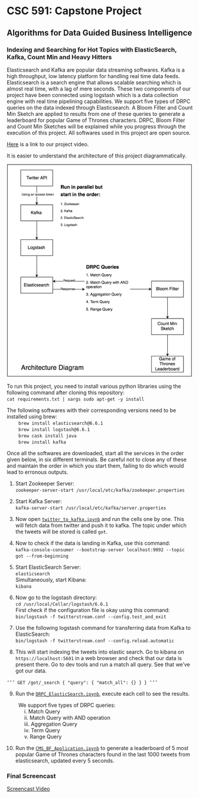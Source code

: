 # CSC 591: Capstone Project
## Algorithms for Data Guided Business Intelligence

### Indexing and Searching for Hot Topics with ElasticSearch, Kafka, Count Min and Heavy Hitters

Elasticsearch and Kafka are popular data streaming softwares. Kafka is a high throughput, low latency platform for handling real time data feeds. Elasticsearch is a search engine that allows scalable searching which is almost real time, with a lag of mere seconds. These two components of our project have been connected using logstash which is a data collection engine with real time pipelining capabilities. We support five types of DRPC queries on the data indexed through Elasticsearch. A Bloom Filter and Count Min Sketch are applied to results from one of these queries to generate a leaderboard for popular Game of Thrones characters. DRPC, Bloom Filter and Count Min Sketches will be explained while you progress through the execution of this project. All softwares used in this project are open source.  

[Here](https://drive.google.com/open?id=1dFmIoR4C3l1t-gDheNUXPKaTLvs98cep) is a link to our project video.

It is easier to understand the architecture of this project diagrammatically.  

![Alt text](img/architecture_adbi.png "Architecture")

To run this project, you need to install various python libraries using the following command after cloning this repository:  
`cat requirements.txt | xargs sudo apt-get -y install`

The following softwares with their corresponding versions need to be installed using brew:  
&nbsp;&nbsp;&nbsp;&nbsp;&nbsp;&nbsp;&nbsp;&nbsp;`brew install elasticsearch@6.6.1`  
&nbsp;&nbsp;&nbsp;&nbsp;&nbsp;&nbsp;&nbsp;&nbsp;`brew install logstash@6.6.1`  
&nbsp;&nbsp;&nbsp;&nbsp;&nbsp;&nbsp;&nbsp;&nbsp;`brew cask install java`  
&nbsp;&nbsp;&nbsp;&nbsp;&nbsp;&nbsp;&nbsp;&nbsp;`brew install kafka`  


Once all the softwares are downloaded, start all the services in the order given below, in six different terminals. Be careful not to close any of these and maintain the order in which you start them, failing to do which would lead to erronous outputs.  

1. Start Zookeeper Server:  
    `zookeeper-server-start /usr/local/etc/kafka/zookeeper.properties`  

2. Start Kafka Server:  
    `kafka-server-start /usr/local/etc/kafka/server.properties`  

3. Now open [`twitter_to_kafka.ipynb`](https://github.ncsu.edu/rnarang/ADBI_Capstone/blob/master/twitter_to_kafka.ipynb) and run the cells one by one. This will fetch data from twitter and push it to kafka. The topic under which the tweets will be stored is called `got`.  

4. Now to check if the data is landing in Kafka, use this command:  
    `kafka-console-consumer --bootstrap-server localhost:9092 --topic got --from-beginning`  

5. Start ElasticSearch Server:  
    `elasticsearch`  
    Simultaneously, start Kibana:  
    `kibana`  
    
6. Now go to the logstash directory:  
`cd /usr/local/Cellar/logstash/6.6.1`  
First check if the configuration file is okay using this command:  
`bin/logstash -f twitterstream.conf --config.test_and_exit`  

7. Use the following logstash command for transferring data from Kafka to ElasticSearch:  
    `bin/logstash -f twitterstream.conf --config.reload.automatic`  

8. This will start indexing the tweets into elastic search. Go to kibana on `https://localhost:5601` in a web browser and check that our data is present there. Go to dev tools and run a match all query. See that we’ve got our data.

`‘’’
GET /got/_search
{
  "query": { "match_all": {} }
}
‘’’` 

9. Run the [`DRPC_ElasticSearch.ipynb`](https://github.ncsu.edu/rnarang/ADBI_Capstone/blob/master/DRPC_ElasticSearch.ipynb), execute each cell to see the results.  

&nbsp;&nbsp;&nbsp;&nbsp;&nbsp;&nbsp;&nbsp;&nbsp;We support five types of DRPC queries:  
&nbsp;&nbsp;&nbsp;&nbsp;&nbsp;&nbsp;&nbsp;&nbsp;&nbsp;&nbsp;&nbsp;&nbsp;i. Match Query  
&nbsp;&nbsp;&nbsp;&nbsp;&nbsp;&nbsp;&nbsp;&nbsp;&nbsp;&nbsp;&nbsp;&nbsp;ii. Match Query with AND operation  
&nbsp;&nbsp;&nbsp;&nbsp;&nbsp;&nbsp;&nbsp;&nbsp;&nbsp;&nbsp;&nbsp;&nbsp;iii. Aggregation Query  
&nbsp;&nbsp;&nbsp;&nbsp;&nbsp;&nbsp;&nbsp;&nbsp;&nbsp;&nbsp;&nbsp;&nbsp;iv. Term Query  
&nbsp;&nbsp;&nbsp;&nbsp;&nbsp;&nbsp;&nbsp;&nbsp;&nbsp;&nbsp;&nbsp;&nbsp;v. Range Query 

10. Run the [`CMS_BF_Application.ipynb`](https://github.ncsu.edu/rnarang/ADBI_Capstone/blob/master/CMS_BF/CMS_BF_Application.ipynb) to generate a leaderboard of 5 most popular Game of Thrones characters found in the last 1000 tweets from elasticsearch, updated every 5 seconds. 


### Final Screencast

[Screencast Video](https://drive.google.com/file/d/1dFmIoR4C3l1t-gDheNUXPKaTLvs98cep/view)


